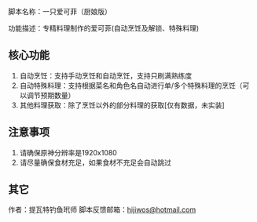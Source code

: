 脚本名称：一只爱可菲（厨娘版）

功能描述：专精料理制作的爱可菲(自动烹饪及解锁、特殊料理)


## 核心功能

1. 自动烹饪：支持手动烹饪和自动烹饪，支持只刷满熟练度
2. 自动特殊料理：支持根据菜名和角色名自动进行单/多个特殊料理的烹饪（可以调节预期数量）
3. 其他料理获取：除了烹饪以外的部分料理的获取[仅有数据，未实装]

## 注意事项

1. 请确保原神分辨率是1920x1080
2. 请尽量确保食材充足，如果食材不充足会自动跳过

## 其它

作者：提瓦特钓鱼玳师
脚本反馈邮箱：hijiwos@hotmail.com